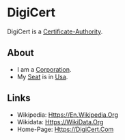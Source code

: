 # DigiCert

DigiCert is a [Certificate-Authority](13300010.md).

## About

- I am a [Corporation](240000000.md).
- My [Seat](670044.md) is in [Usa](141000004.md).

## Links

- Wikipedia: [Https://En.Wikipedia.Org](https://en.wikipedia.org/wiki/DigiCert)
- Wikidata: [Https://WikiData.Org](https://wikidata.org/wiki/Q3027764)
- Home-Page: [Https://DigiCert.Com](https://digicert.com)
